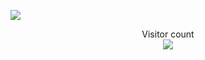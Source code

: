 ![](https://media0.giphy.com/media/qgQUggAC3Pfv687qPC/giphy.gif?cid=ecf05e47udhct66dvf3bhiwupugd6wetbt7yz0zvvu1tvrnv&rid=giphy.gif&ct=g)

<p align="center"> 
  Visitor count<br>
  <img src="https://profile-counter.glitch.me/mathieeo/count.svg" />
</p>
